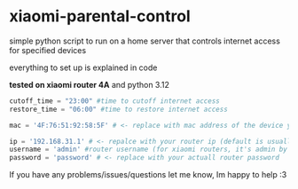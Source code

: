 # xiaomi-parental-control

simple python script to run on a home server that controls internet access for specified devices

everything to set up is explained in code

**tested on xiaomi router 4A** and python 3.12

```python
cutoff_time = "23:00" #time to cutoff internet access
restore_time = "06:00" #time to restore internet access

mac = '4F:76:51:92:58:5F' # <- replace with mac address of the device you want to control (you can do a list for multiple devices)

ip = '192.168.31.1' # <- repalce with your router ip (default is usually 192.168.31.1)
username = 'admin' #router username (for xiaomi routers, it's admin by default)
password = 'password' # <- replace with your actuall router password
```
If you have any problems/issues/questions let me know, Im happy to help :3
